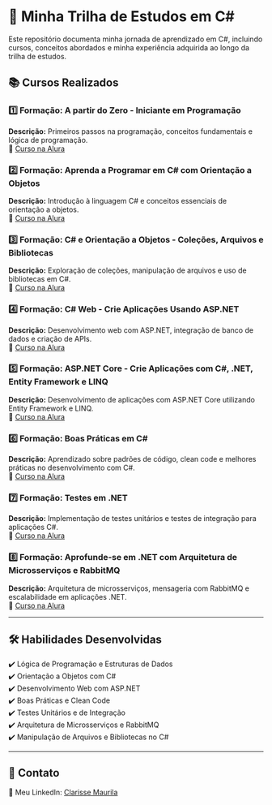 # 🚀 Minha Trilha de Estudos em C#

Este repositório documenta minha jornada de aprendizado em C#, incluindo cursos, conceitos abordados e minha experiência adquirida ao longo da trilha de estudos.

## 📚 Cursos Realizados

### 1️⃣ Formação: A partir do Zero - Iniciante em Programação  
**Descrição:** Primeiros passos na programação, conceitos fundamentais e lógica de programação.  
🔗 [Curso na Alura](https://cursos.alura.com.br/formacao-avancando-c-sharp)

### 2️⃣ Formação: Aprenda a Programar em C# com Orientação a Objetos  
**Descrição:** Introdução à linguagem C# e conceitos essenciais de orientação a objetos.  
🔗 [Curso na Alura](https://cursos.alura.com.br/formacao-avancando-c-sharp)

### 3️⃣ Formação: C# e Orientação a Objetos - Coleções, Arquivos e Bibliotecas  
**Descrição:** Exploração de coleções, manipulação de arquivos e uso de bibliotecas em C#.  
🔗 [Curso na Alura](https://cursos.alura.com.br/formacao-avancando-c-sharp)

### 4️⃣ Formação: C# Web - Crie Aplicações Usando ASP.NET  
**Descrição:** Desenvolvimento web com ASP.NET, integração de banco de dados e criação de APIs.  
🔗 [Curso na Alura](https://cursos.alura.com.br/formacao-avancando-c-sharp)

### 5️⃣ Formação: ASP.NET Core - Crie Aplicações com C#, .NET, Entity Framework e LINQ  
**Descrição:** Desenvolvimento de aplicações com ASP.NET Core utilizando Entity Framework e LINQ.  
🔗 [Curso na Alura](https://cursos.alura.com.br/formacao-avancando-c-sharp)

### 6️⃣ Formação: Boas Práticas em C#  
**Descrição:** Aprendizado sobre padrões de código, clean code e melhores práticas no desenvolvimento com C#.  
🔗 [Curso na Alura](https://cursos.alura.com.br/formacao-avancando-c-sharp)

### 7️⃣ Formação: Testes em .NET  
**Descrição:** Implementação de testes unitários e testes de integração para aplicações C#.  
🔗 [Curso na Alura](https://cursos.alura.com.br/formacao-avancando-c-sharp)

### 8️⃣ Formação: Aprofunde-se em .NET com Arquitetura de Microsserviços e RabbitMQ  
**Descrição:** Arquitetura de microsserviços, mensageria com RabbitMQ e escalabilidade em aplicações .NET.  
🔗 [Curso na Alura](https://cursos.alura.com.br/formacao-avancando-c-sharp)

---

## 🛠 Habilidades Desenvolvidas
✔️ Lógica de Programação e Estruturas de Dados  
✔️ Orientação a Objetos com C#  
✔️ Desenvolvimento Web com ASP.NET  
✔️ Boas Práticas e Clean Code  
✔️ Testes Unitários e de Integração  
✔️ Arquitetura de Microsserviços e RabbitMQ  
✔️ Manipulação de Arquivos e Bibliotecas no C#

---

## 📌 Contato
🔗 Meu LinkedIn: [Clarisse Maurila](https://www.linkedin.com/in/clarissemaurila-dev/)

